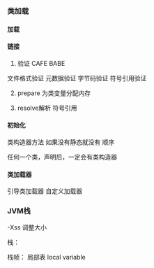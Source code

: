 ### 类加载




#### 加载


#### 链接
1. 验证
CAFE BABE
   
文件格式验证
元数据验证
字节码验证
符号引用验证



2. prepare 
为类变量分配内存


3. resolve解析
符号引用


#### 初始化

类构造器方法<clinit> 如果没有静态就没有
顺序

<init> 任何一个类，声明后，一定会有类构造器




#### 类加载器

引导类加载器
自定义加载器



### JVM栈

-Xss 调整大小

栈：

栈帧：
    局部表 local variable
     

